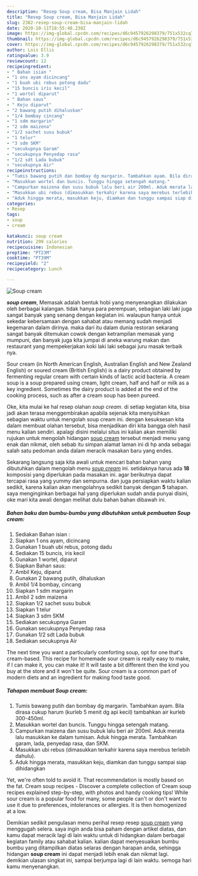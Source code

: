 ```yaml
---
description: "Resep Soup cream, Bisa Manjain Lidah"
title: "Resep Soup cream, Bisa Manjain Lidah"
slug: 2382-resep-soup-cream-bisa-manjain-lidah
date: 2020-10-11T18:55:48.230Z
image: https://img-global.cpcdn.com/recipes/d6c9457926298379/751x532cq70/soup-cream-foto-resep-utama.jpg
thumbnail: https://img-global.cpcdn.com/recipes/d6c9457926298379/751x532cq70/soup-cream-foto-resep-utama.jpg
cover: https://img-global.cpcdn.com/recipes/d6c9457926298379/751x532cq70/soup-cream-foto-resep-utama.jpg
author: Lois Ellis
ratingvalue: 3.9
reviewcount: 12
recipeingredient:
- " Bahan isian "
- "1 ons ayam dicincang"
- "1 buah ubi rebus potong dadu"
- "15 buncis iris kecil"
- "1 wortel diparut"
- " Bahan saus"
- " Keju diparut"
- "2 bawang putih dihaluskan"
- "1/4 bombay cincang"
- "1 sdm margarin"
- "2 sdm maizena"
- "1/2 sachet susu bubuk"
- "1 telur"
- "3 sdm SKM"
- "secukupnya Garam"
- "secukupnya Penyedap rasa"
- "1/2 sdt Lada bubuk"
- "secukupnya Air"
recipeinstructions:
- "Tumis bawang putih dan bombay dg margarin. Tambahkan ayam. Bila dirasa cukup harum (kurleb 5 menit dg api kecil) tambahkan air kurleb 300-450ml."
- "Masukkan wortel dan buncis. Tunggu hingga setengah matang."
- "Campurkan maizena dan susu bubuk lalu beri air 200ml. Aduk merata lalu masukkan ke dalam tumisan. Aduk hingga merata. Tambahkan garam, lada, penyedap rasa, dan SKM."
- "Masukkan ubi rebus (dimasukkan terkahir karena saya merebus terlebih dahulu)."
- "Aduk hingga merata, masukkan keju, diamkan dan tunggu sampai siap dihidangkan"
categories:
- Resep
tags:
- soup
- cream

katakunci: soup cream 
nutrition: 299 calories
recipecuisine: Indonesian
preptime: "PT23M"
cooktime: "PT39M"
recipeyield: "2"
recipecategory: Lunch

---
```



![Soup cream](https://img-global.cpcdn.com/recipes/d6c9457926298379/751x532cq70/soup-cream-foto-resep-utama.jpg)

<b><i>soup cream</i></b>, Memasak adalah bentuk hobi yang menyenangkan dilakukan oleh berbagai kalangan. tidak hanya para perempuan, sebagian laki laki juga sangat banyak yang senang dengan kegiatan ini. walaupun hanya untuk sekedar kebersamaan dengan sahabat atau memang sudah menjadi kegemaran dalam dirinya. maka dari itu dalam dunia restoran sekarang sangat banyak ditemukan cowok dengan ketrampilan memasak yang mumpuni, dan banyak juga kita jumpai di aneka warung makan dan restaurant yang mempekerjakan koki laki laki sebagai juru masak terbaik nya.

Sour cream (in North American English, Australian English and New Zealand English) or soured cream (British English) is a dairy product obtained by fermenting regular cream with certain kinds of lactic acid bacteria. A cream soup is a soup prepared using cream, light cream, half and half or milk as a key ingredient. Sometimes the dairy product is added at the end of the cooking process, such as after a cream soup has been pureed.

Oke, kita mulai ke hal resep olahan <i>soup cream</i>. di setiap kegiatan kita, bisa jadi akan terasa menggembirakan apabila sejenak kita menyisihkan sebagian waktu untuk mengolah soup cream ini. dengan kesuksesan kita dalam membuat olahan tersebut, bisa menjadikan diri kita bangga oleh hasil menu kalian sendiri. apalagi disini melalui situs ini kalian akan memiliki rujukan untuk mengolah hidangan <u>soup cream</u> tersebut menjadi menu yang enak dan nikmat, oleh sebab itu simpan alamat laman ini di hp anda sebagai salah satu pedoman anda dalam meracik masakan baru yang endes.


Sekarang langsung saja kita awali untuk mencari bahan bahan yang dibutuhkan dalam mengolah menu <u><i>soup cream</i></u> ini. setidaknya harus ada <b>18</b> komposisi yang diperlukan pada masakan ini. agar berikutnya dapat tercapai rasa yang yummy dan sempurna. dan juga persiapkan waktu kalian sedikit, karena kalian akan mengolahnya sedikit banyak dengan <b>5</b> tahapan. saya menginginkan berbagai hal yang diperlukan sudah anda punyai disini, oke mari kita awali dengan melihat dulu bahan bahan dibawah ini.

<!--inarticleads1-->

##### Bahan baku dan bumbu-bumbu yang dibutuhkan untuk pembuatan Soup cream:

1. Sediakan  Bahan isian :
1. Siapkan 1 ons ayam, dicincang
1. Gunakan 1 buah ubi rebus, potong dadu
1. Sediakan 15 buncis, iris kecil
1. Gunakan 1 wortel, diparut
1. Siapkan  Bahan saus:
1. Ambil  Keju, diparut
1. Gunakan 2 bawang putih, dihaluskan
1. Ambil 1/4 bombay, cincang
1. Siapkan 1 sdm margarin
1. Ambil 2 sdm maizena
1. Siapkan 1/2 sachet susu bubuk
1. Siapkan 1 telur
1. Siapkan 3 sdm SKM
1. Sediakan secukupnya Garam
1. Gunakan secukupnya Penyedap rasa
1. Gunakan 1/2 sdt Lada bubuk
1. Sediakan secukupnya Air


The next time you want a particularly comforting soup, opt for one that&#39;s cream-based. This recipe for homemade sour cream is really easy to make, if I can make it, you can make it! It will taste a bit different then the kind you buy at the store and it won&#39;t be quite. Sour cream is a common part of modern diets and an ingredient for making food taste good. 

<!--inarticleads2-->

##### Tahapan membuat Soup cream:

1. Tumis bawang putih dan bombay dg margarin. Tambahkan ayam. Bila dirasa cukup harum (kurleb 5 menit dg api kecil) tambahkan air kurleb 300-450ml.
1. Masukkan wortel dan buncis. Tunggu hingga setengah matang.
1. Campurkan maizena dan susu bubuk lalu beri air 200ml. Aduk merata lalu masukkan ke dalam tumisan. Aduk hingga merata. Tambahkan garam, lada, penyedap rasa, dan SKM.
1. Masukkan ubi rebus (dimasukkan terkahir karena saya merebus terlebih dahulu).
1. Aduk hingga merata, masukkan keju, diamkan dan tunggu sampai siap dihidangkan


Yet, we&#39;re often told to avoid it. That recommendation is mostly based on the fat. Cream soup recipes - Discover a complete collection of Cream soup recipes explained step-by-step, with photos and handy cooking tips! While sour cream is a popular food for many, some people can&#39;t or don&#39;t want to use it due to preferences, intolerances or allergies. It is then homogenized at a low. 

Demikian sedikit pengulasan menu perihal resep resep <u>soup cream</u> yang menggugah selera. saya ingin anda bisa paham dengan artikel diatas, dan kamu dapat meracik lagi di lain waktu untuk di hidangkan dalam berbagai kegiatan family atau sahabat kalian. kalian dapat menyesuaikan bumbu bumbu yang ditampilkan diatas selaras dengan harapan anda, sehingga hidangan <b>soup cream</b> ini dapat menjadi lebih enak dan nikmat lagi. demikian ulasan singkat ini, sampai berjumpa lagi di lain waktu. semoga hari kamu menyenangkan.
